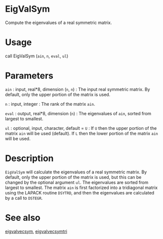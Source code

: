 # EigValSym

Compute the eigenvalues of a real symmetric matrix.

# Usage

call EigValSym (`ain`, `n`, `eval`, `ul`)

# Parameters

`ain` : input, real\*8, dimension (`n`, `n`)
:   The input real symmetric matrix. By default, only the upper portion of the matrix is used.
	
`n` : input, integer
:   The rank of the matrix `ain`.
	
`eval` : output, real\*8, dimension (`n`)
:   The eigenvalues of `ain`, sorted from largest to smallest.

`ul` : optional, input, character, default = `U`
:   If `U` then the upper portion of the matrix `ain` will be used (default). If `L` then the lower portion of the matrix `ain` will be used.

# Description

`EigValSym` will calculate the eigenvalues of a real symmetric matrix. By default, only the upper portion of the matrix is used, but this can be changed by the optional argument `ul`. The eigenvalues are sorted from largest to smallest. The matrix `ain` is first factorized into a tridiagonal matrix using the LAPACK routine `DSYTRD`, and then the eigenvalues are calculated by a call to `DSTEGR`.

# See also

[eigvalvecsym](eigvalvecsym.html), [eigvalvecsymtri](eigvalvecsymtri.html)
